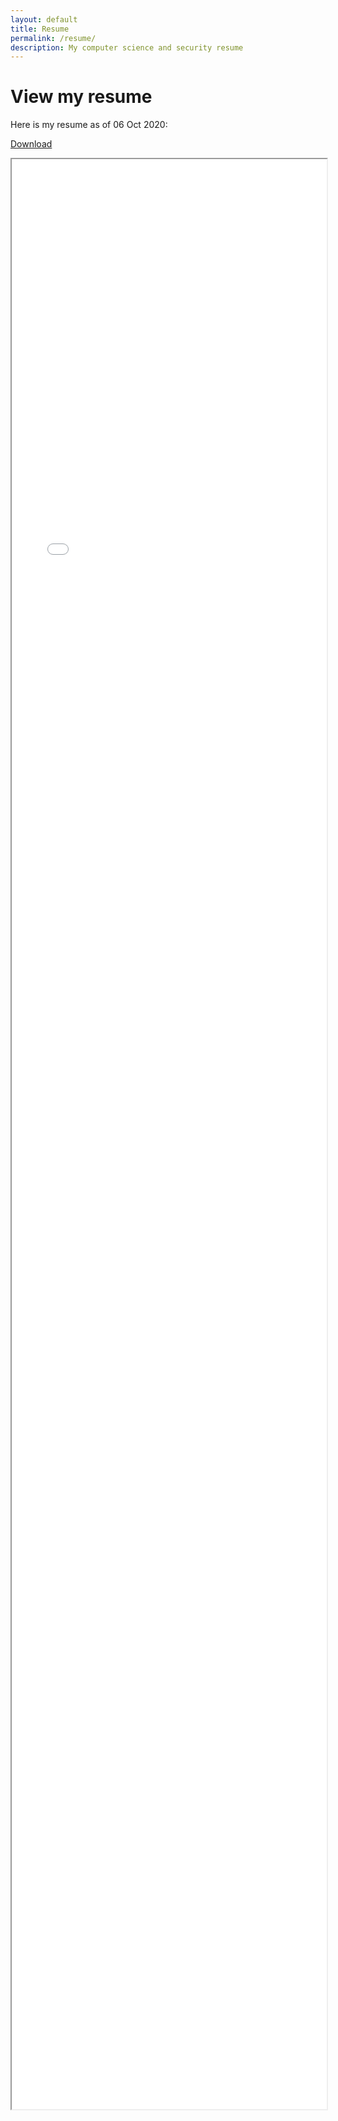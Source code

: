 ```yaml
---
layout: default
title: Resume
permalink: /resume/
description: My computer science and security resume
---
```


# View my resume

Here is my resume as of 06 Oct 2020:

[Download](https://adrianself.me/assets/other/Resume_10062020.pdf)

<iframe src="/assets/other/Resume_10062020.pdf" height="80%" width="100%">

<object data="/assets/other/Resume_10062020.pdf">
    Oops! Your browser doesn't support PDF previews.
    Please use the download link above.
</object>